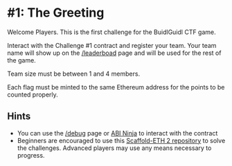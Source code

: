 # #1: The Greeting

Welcome Players. This is the first challenge for the BuidlGuidl CTF game.

Interact with the Challenge #1 contract and register your team. Your team name will show up on the [/leaderboad](/leaderboard) page and will be used for the rest of the game.

Team size must be between 1 and 4 members.

Each flag must be minted to the same Ethereum address for the points to be counted properly.

## Hints

- You can use the [/debug](/debug) page or [ABI Ninja](https://abi.ninja/) to interact with the contract
- Beginners are encouraged to use this [Scaffold-ETH 2 repository](https://github.com/buidlguidl/ctf-devcon/) to solve the challenges. Advanced players may use any means necessary to progress.
